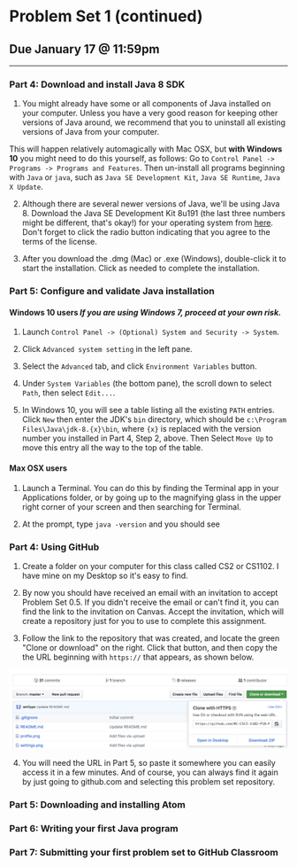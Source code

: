 # Problem Set 1 (continued)

## Due January 17 @ 11:59pm

---

### Part 4: Download and install Java 8 SDK

1. You might already have some or all components of Java installed on your computer. Unless you have a very good reason for keeping other versions of Java around, we recommend that you to uninstall all existing versions of Java from your computer. 

This will happen relatively automagically with Mac OSX, but **with Windows 10** you might need to do this yourself, as follows: Go to ``Control Panel -> Programs -> Programs and Features``. Then un-install all programs beginning with ``Java`` or ``java``, such as ``Java SE Development Kit``, ``Java SE Runtime``, ``Java X Update``.

2. Although there are several newer versions of Java, we'll be using Java 8. Download the Java SE Development Kit 8u191 (the last three numbers might be different, that's okay!) for your operating system from [here](https://www.oracle.com/technetwork/java/javase/downloads/jdk8-downloads-2133151.html). Don't forget to click the radio button indicating that you agree to the terms of the license.

3. After you download the .dmg (Mac) or .exe (Windows), double-click it to start the installation. Click as needed to complete the installation.

### Part 5: Configure and validate Java installation
#### Windows 10 users *If you are using Windows 7, proceed at your own risk.*

1. Launch ``Control Panel -> (Optional) System and Security -> System``. 

2. Click ``Advanced system setting`` in the left pane.

3. Select the ``Advanced`` tab, and click ``Environment Variables`` button.

4. Under ``System Variables`` (the bottom pane), the scroll down to select ``Path``, then select ``Edit...``.

5. In Windows 10, you will see a table listing all the existing ``PATH`` entries.  Click ``New`` then enter the JDK's ``bin`` directory, which should be ``c:\Program Files\Java\jdk-8.{x}\bin``, where `{x}` is replaced with the version number you installed in Part 4, Step 2, above. Then Select ``Move Up`` to move this entry all the way to the top of the table.


#### Max OSX users ####
1. Launch a Terminal. You can do this by finding the Terminal app in your Applications folder, or by going up to the magnifying glass in the upper right corner of your screen and then searching for Terminal.

2. At the prompt, type `java -version` and you should see


### Part 4: Using GitHub 
1. Create a folder on your computer for this class called CS2 or CS1102. I have mine on my Desktop so it's easy to find.

2. By now you should have received an email with an invitation to accept Problem Set 0.5. If you didn't receive the email or can't find it, you can find the link to the invitation on Canvas. Accept the invitation, which will create a repository just for you to use to complete this assignment.

3. Follow the link to the repository that was created, and locate the green "Clone or download" on the right. Click that button, and then copy the the URL beginning with ``https://`` that appears, as shown below.

<img src="img/clone.png" width="700"  />

4. You will need the URL in Part 5, so paste it somewhere you can easily access it in a few minutes. And of course, you can always find it again by just going to github.com and selecting this problem set repository. 



### Part 5: Downloading and installing Atom



### Part 6: Writing your first Java program



### Part 7: Submitting your first problem set to GitHub Classroom
